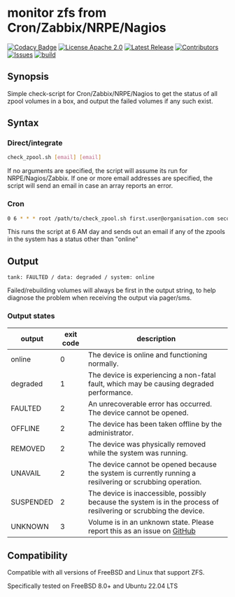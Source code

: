 # monitor zfs from Cron/Zabbix/NRPE/Nagios

[![Codacy Badge](https://app.codacy.com/project/badge/Grade/af682a2e5ff34d13b4fba76798eb37a8)](https://app.codacy.com/gh/Klintrup/check_zpool/dashboard)
[![License Apache 2.0](https://img.shields.io/github/license/Klintrup/check_zpool)](https://github.com/Klintrup/check_zpool/blob/main/LICENSE)
[![Latest Release](https://img.shields.io/github/v/release/Klintrup/check_zpool)](https://github.com/Klintrup/check_zpool/releases)
[![Contributors](https://img.shields.io/github/contributors-anon/Klintrup/check_zpool)](https://github.com/Klintrup/check_zpool/graphs/contributors)
[![Issues](https://img.shields.io/github/issues/Klintrup/check_zpool)](https://github.com/Klintrup/check_zpool/issues)
[![build](https://img.shields.io/github/actions/workflow/status/Klintrup/check_zpool/shellcheck.yml)](https://github.com/Klintrup/check_zpool/actions/workflows/shellcheck.yml)

## Synopsis

Simple check-script for Cron/Zabbix/NRPE/Nagios to get the status of all zpool volumes
in a box, and output the failed volumes if any such exist.

## Syntax

### Direct/integrate

```bash
check_zpool.sh [email] [email]
```

If no arguments are specified, the script will assume its run for NRPE/Nagios/Zabbix.
If one or more email addresses are specified, the script will send an email in case
an array reports an error.

### Cron

```bash
0 6 * * * root /path/to/check_zpool.sh first.user@organisation.com second.user@organisation.com
```

This runs the script at 6 AM day and sends out an email if any of the zpools in the system has a status other than "online"

## Output

`tank: FAULTED / data: degraded / system: online`

Failed/rebuilding volumes will always be first in the output string, to help
diagnose the problem when receiving the output via pager/sms.

### Output states

| output        | exit code | description                                                                                                               |
| ------------- | --------- | ------------------------------------------------------------------------------------------------------------------------- |
| online        | 0         | The device is online and functioning normally.                                                                            |
| degraded      | 1         | The device is experiencing a non-fatal fault, which may be causing degraded performance.                                  |
| FAULTED       | 2         | An unrecoverable error has occurred. The device cannot be opened.                                                         |
| OFFLINE       | 2         | The device has been taken offline by the administrator.                                                                   |
| REMOVED       | 2         | The device was physically removed while the system was running.                                                           |
| UNAVAIL       | 2         | The device cannot be opened because the system is currently running a resilvering or scrubbing operation.                 |
| SUSPENDED     | 2         | The device is inaccessible, possibly because the system is in the process of resilvering or scrubbing the device.         |
| UNKNOWN       | 3         | Volume is in an unknown state. Please report this as an issue on [GitHub](https://github.com/Klintrup/check_zpool/issues) |

## Compatibility

Compatible with all versions of FreeBSD and Linux that support ZFS.

Specifically tested on FreeBSD 8.0+ and Ubuntu 22.04 LTS
